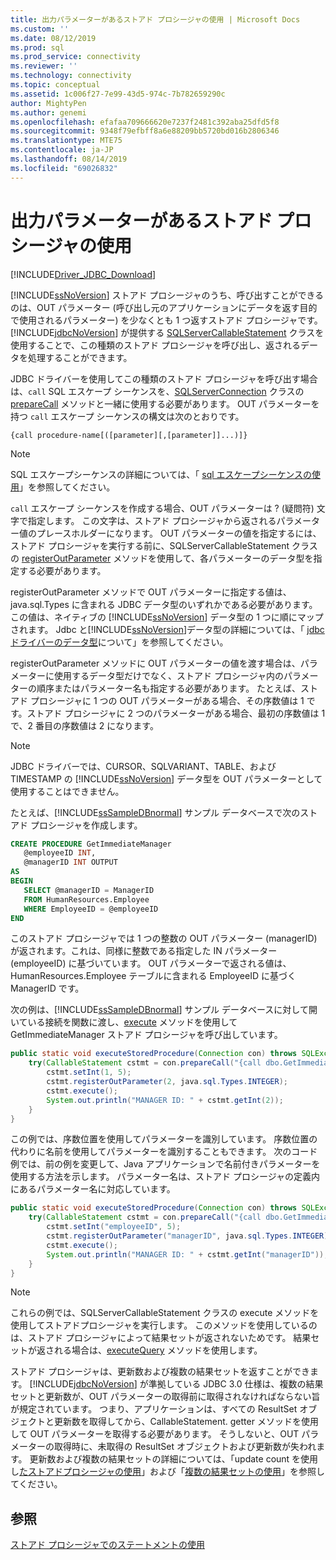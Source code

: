 ```yaml
---
title: 出力パラメーターがあるストアド プロシージャの使用 | Microsoft Docs
ms.custom: ''
ms.date: 08/12/2019
ms.prod: sql
ms.prod_service: connectivity
ms.reviewer: ''
ms.technology: connectivity
ms.topic: conceptual
ms.assetid: 1c006f27-7e99-43d5-974c-7b782659290c
author: MightyPen
ms.author: genemi
ms.openlocfilehash: efafaa709666620e7237f2481c392aba25dfd5f8
ms.sourcegitcommit: 9348f79efbff8a6e88209bb5720bd016b2806346
ms.translationtype: MTE75
ms.contentlocale: ja-JP
ms.lasthandoff: 08/14/2019
ms.locfileid: "69026832"
---
```

# <a name="using-a-stored-procedure-with-output-parameters"></a>出力パラメーターがあるストアド プロシージャの使用

[!INCLUDE[Driver_JDBC_Download](../../includes/driver_jdbc_download.md)]

[!INCLUDE[ssNoVersion](../../includes/ssnoversion-md.md)] ストアド プロシージャのうち、呼び出すことができるのは、OUT パラメーター (呼び出し元のアプリケーションにデータを返す目的で使用されるパラメーター) を少なくとも 1 つ返すストアド プロシージャです。 [!INCLUDE[jdbcNoVersion](../../includes/jdbcnoversion_md.md)] が提供する [SQLServerCallableStatement](../../connect/jdbc/reference/sqlservercallablestatement-class.md) クラスを使用することで、この種類のストアド プロシージャを呼び出し、返されるデータを処理することができます。

JDBC ドライバーを使用してこの種類のストアド プロシージャを呼び出す場合は、`call` SQL エスケープ シーケンスを、[SQLServerConnection](../../connect/jdbc/reference/sqlserverconnection-class.md) クラスの [prepareCall](../../connect/jdbc/reference/preparecall-method-sqlserverconnection.md) メソッドと一緒に使用する必要があります。 OUT パラメーターを持つ `call` エスケープ シーケンスの構文は次のとおりです。

`{call procedure-name[([parameter][,[parameter]]...)]}`

> [!NOTE]  
> SQL エスケープシーケンスの詳細については、「 [sql エスケープシーケンスの使用](../../connect/jdbc/using-sql-escape-sequences.md)」を参照してください。

`call` エスケープ シーケンスを作成する場合、OUT パラメーターは ? (疑問符) 文字で指定します。 この文字は、ストアド プロシージャから返されるパラメーター値のプレースホルダーになります。 OUT パラメーターの値を指定するには、ストアド プロシージャを実行する前に、SQLServerCallableStatement クラスの [registerOutParameter](../../connect/jdbc/reference/registeroutparameter-method-sqlservercallablestatement.md) メソッドを使用して、各パラメーターのデータ型を指定する必要があります。

registerOutParameter メソッドで OUT パラメーターに指定する値は、java.sql.Types に含まれる JDBC データ型のいずれかである必要があります。この値は、ネイティブの [!INCLUDE[ssNoVersion](../../includes/ssnoversion-md.md)] データ型の 1 つに順にマップされます。 Jdbc と[!INCLUDE[ssNoVersion](../../includes/ssnoversion-md.md)]データ型の詳細については、「 [jdbc ドライバーのデータ型](../../connect/jdbc/understanding-the-jdbc-driver-data-types.md)について」を参照してください。

registerOutParameter メソッドに OUT パラメーターの値を渡す場合は、パラメーターに使用するデータ型だけでなく、ストアド プロシージャ内のパラメーターの順序またはパラメーター名も指定する必要があります。 たとえば、ストアド プロシージャに 1 つの OUT パラメーターがある場合、その序数値は 1 です。ストアド プロシージャに 2 つのパラメーターがある場合、最初の序数値は 1 で、2 番目の序数値は 2 になります。

> [!NOTE]  
> JDBC ドライバーでは、CURSOR、SQLVARIANT、TABLE、および TIMESTAMP の [!INCLUDE[ssNoVersion](../../includes/ssnoversion-md.md)] データ型を OUT パラメーターとして使用することはできません。

たとえば、[!INCLUDE[ssSampleDBnormal](../../includes/sssampledbnormal_md.md)] サンプル データベースで次のストアド プロシージャを作成します。

```sql
CREATE PROCEDURE GetImmediateManager  
   @employeeID INT,  
   @managerID INT OUTPUT  
AS  
BEGIN  
   SELECT @managerID = ManagerID
   FROM HumanResources.Employee
   WHERE EmployeeID = @employeeID  
END
```

このストアド プロシージャでは 1 つの整数の OUT パラメーター (managerID) が返されます。これは、同様に整数である指定した IN パラメーター (employeeID) に基づいています。 OUT パラメーターで返される値は、HumanResources.Employee テーブルに含まれる EmployeeID に基づく ManagerID です。

次の例は、[!INCLUDE[ssSampleDBnormal](../../includes/sssampledbnormal_md.md)] サンプル データベースに対して開いている接続を関数に渡し、[execute](../../connect/jdbc/reference/execute-method-sqlserverstatement.md) メソッドを使用して GetImmediateManager ストアド プロシージャを呼び出しています。

```java
public static void executeStoredProcedure(Connection con) throws SQLException {  
    try(CallableStatement cstmt = con.prepareCall("{call dbo.GetImmediateManager(?, ?)}");) {  
        cstmt.setInt(1, 5);  
        cstmt.registerOutParameter(2, java.sql.Types.INTEGER);  
        cstmt.execute();  
        System.out.println("MANAGER ID: " + cstmt.getInt(2));  
    }  
}
```

この例では、序数位置を使用してパラメーターを識別しています。 序数位置の代わりに名前を使用してパラメーターを識別することもできます。 次のコード例では、前の例を変更して、Java アプリケーションで名前付きパラメーターを使用する方法を示します。 パラメーター名は、ストアド プロシージャの定義内にあるパラメーター名に対応しています。

```java
public static void executeStoredProcedure(Connection con) throws SQLException {  
    try(CallableStatement cstmt = con.prepareCall("{call dbo.GetImmediateManager(?, ?)}"); ) {  
        cstmt.setInt("employeeID", 5);  
        cstmt.registerOutParameter("managerID", java.sql.Types.INTEGER);  
        cstmt.execute();  
        System.out.println("MANAGER ID: " + cstmt.getInt("managerID"));  
    }  
}
```

> [!NOTE]  
> これらの例では、SQLServerCallableStatement クラスの execute メソッドを使用してストアドプロシージャを実行します。 このメソッドを使用しているのは、ストアド プロシージャによって結果セットが返されないためです。 結果セットが返される場合は、[executeQuery](../../connect/jdbc/reference/executequery-method-sqlserverstatement.md) メソッドを使用します。

ストアド プロシージャは、更新数および複数の結果セットを返すことができます。 [!INCLUDE[jdbcNoVersion](../../includes/jdbcnoversion_md.md)] が準拠している JDBC 3.0 仕様は、複数の結果セットと更新数が、OUT パラメーターの取得前に取得されなければならない旨が規定されています。 つまり、アプリケーションは、すべての ResultSet オブジェクトと更新数を取得してから、CallableStatement. getter メソッドを使用して OUT パラメーターを取得する必要があります。 そうしないと、OUT パラメーターの取得時に、未取得の ResultSet オブジェクトおよび更新数が失われます。 更新数および複数の結果セットの詳細については、「update count を使用し[たストアドプロシージャの使用](../../connect/jdbc/using-a-stored-procedure-with-an-update-count.md)」および「[複数の結果セットの使用](../../connect/jdbc/using-multiple-result-sets.md)」を参照してください。

## <a name="see-also"></a>参照

[ストアド プロシージャでのステートメントの使用](../../connect/jdbc/using-statements-with-stored-procedures.md)
